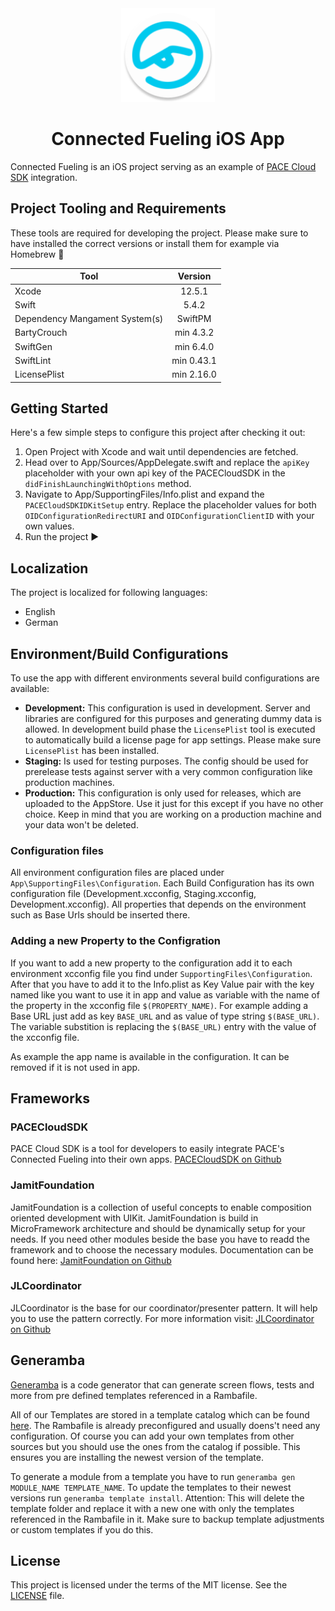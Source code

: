 <div align="center">
    <img src="./icon.png" width="150" height="150" />
    <h1 align="center">Connected Fueling iOS App</h1>
</div>

Connected Fueling is an iOS project serving as an example of [PACE Cloud SDK](https://github.com/pace/cloud-sdk-ios) integration.

## Project Tooling and Requirements

These tools are required for developing the project. Please make sure to have installed the correct versions or install them for example via Homebrew 🍻

| Tool                          | Version        |
| ------------------------------|:-------------: |
| Xcode                         | 12.5.1          |
| Swift                         | 5.4.2           |
| Dependency Mangament System(s)| SwiftPM        |
| BartyCrouch                   | min 4.3.2      |
| SwiftGen                      | min 6.4.0      |
| SwiftLint                     | min 0.43.1     |
| LicensePlist                  | min 2.16.0     |

## Getting Started

Here's a few simple steps to configure this project after checking it out:

1. Open Project with Xcode and wait until dependencies are fetched.
2. Head over to App/Sources/AppDelegate.swift and replace the `apiKey` placeholder with your own api key of the PACECloudSDK in the `didFinishLaunchingWithOptions` method.
3. Navigate to App/SupportingFiles/Info.plist and expand the `PACECloudSDKIDKitSetup` entry. Replace the placeholder values for both `OIDConfigurationRedirectURI` and `OIDConfigurationClientID` with your own values.
4. Run the project ▶️

## Localization

The project is localized for following languages:

* English 
* German 

## Environment/Build Configurations

To use the app with different environments several build configurations are available:

- **Development:** This configuration is used in development. Server and libraries are configured for this purposes and generating dummy data is allowed. In development build phase the `LicensePlist` tool is executed to automatically build a license page for app settings. Please make sure `LicensePlist` has been installed.
- **Staging:** Is used for testing purposes. The config should be used for prerelease tests against server with a very common configuration like production machines.
- **Production:** This configuration is only used for releases, which are uploaded to the AppStore. Use it just for this except if you have no other choice. Keep in mind that you are working on a production machine and your data won't be deleted. 

### Configuration files

All environment configuration files are placed under `App\SupportingFiles\Configuration`. Each Build Configuration has its own configuration file (Development.xcconfig, Staging.xcconfig, Development.xcconfig). All properties that depends on the environment such as Base Urls should be inserted there.

### Adding a new Property to the Configration

If you want to add a new property to the configuration add it to each environment xcconfig file you find under `SupportingFiles\Configuration`.  After that you have to add it to the Info.plist as Key Value pair with the key named like you want to use it in app and value as variable with the name of the property in the xcconfig file `$(PROPERTY_NAME)`. 
For example adding a Base URL just add as key `BASE_URL` and as value of type string `$(BASE_URL)`. The variable substition is replacing the `$(BASE_URL)` entry with the value of the xcconfig file.

As example the app name is available in the configuration. It can be removed if it is not used in app.

## Frameworks

### PACECloudSDK

PACE Cloud SDK is a tool for developers to easily integrate PACE's Connected Fueling into their own apps. [PACECloudSDK on Github](https://github.com/pace/cloud-sdk-ios)

### JamitFoundation

JamitFoundation is a collection of useful concepts to enable composition oriented development with UIKit. JamitFoundation is build in MicroFramework architecture and should be dynamically setup for your needs. If you need other modules beside the base you have to readd  the framework and to choose the necessary modules. Documentation can be found here: 
[JamitFoundation on Github](https://github.com/JamitLabs/JamitFoundation)

### JLCoordinator

JLCoordinator is the base for our coordinator/presenter pattern. It will help you to use the pattern correctly. For more information visit:
[JLCoordinator on Github](https://github.com/JamitLabs/JLCoordinator)

## Generamba

[Generamba](https://github.com/strongself/Generamba) is a code generator that can generate screen flows, tests and more from pre defined templates referenced in a Rambafile.

All of our Templates are stored in a template catalog which can be found [here](https://git.jamitlabs.net/jamit-labs/iOS/generamba-template-catalog). The Rambafile is already preconfigured and usually doens't need any configuration. Of course you can add your own templates from other sources but you should use the ones from the catalog if possible. This ensures you are installing the newest version of the template.

To generate a module from a template you have to run `generamba gen MODULE_NAME TEMPLATE_NAME`.
To update the templates to their newest versions run `generamba template install`. Attention: This will delete the template folder and replace it with a new one with only the templates referenced in the Rambafile in it. Make sure to backup template adjustments or custom templates if you do this.

## License

This project is licensed under the terms of the MIT license. See the [LICENSE](/LICENSE) file.
